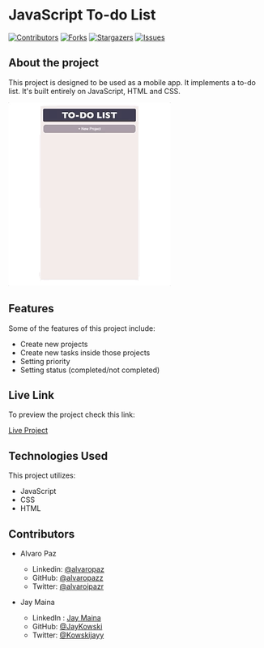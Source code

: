 # JavaScript To-do List

[![Contributors][contributors-shield]][contributors-url]
[![Forks][forks-shield]][forks-url]
[![Stargazers][stars-shield]][stars-url]
[![Issues][issues-shield]][issues-url]

## About the project

This project is designed to be used as a mobile app.
It implements a to-do list. It's built entirely on JavaScript, HTML and CSS.

![gif](to-do.gif)

## Features

Some of the features of this project include:

- Create new projects
- Create new tasks inside those projects
- Setting priority
- Setting status (completed/not completed)

## Live Link

To preview the project check this link:

[Live Project](https://rawcdn.githack.com/JayKowski/to-do-list/f83525b1521fb173039d1163a85077025b1b42cc/index.html)

## Technologies Used

This project utilizes:

- JavaScript
- CSS
- HTML

<!-- 

## Testing

## Test Output

-->

## Contributors

- Alvaro Paz
  - Linkedin: [@alvaropaz](https://linkedin.com/in/alvaropaz/)
  - GitHub: [@alvaropazz](https://github.com/alvaropazz)
  - Twitter: [@alvaroipazr](https://twitter.com/alvaroipazr)

- Jay Maina
  - LinkedIn : [Jay Maina](https://www.linkedin.com/in/jay-maina)
  - GitHub: [@JayKowski](https://github.com/JayKowski)
  - Twitter: [@Kowskijayy](https://twitter.com/Kowskijayy)
  
<!-- MARKDOWN LINKS & IMAGES -->

[contributors-shield]: https://img.shields.io/github/contributors/JayKowski/to-do-list.svg?style=flat-square
[contributors-url]: https://github.com/JayKowski/to-do-list/graphs/contributors
[forks-shield]: https://img.shields.io/github/forks/JayKowski/to-do-list.svg?style=flat-square
[forks-url]: https://github.com/JayKowski/to-do-list/network/members
[stars-shield]: https://img.shields.io/github/stars/JayKowski/to-do-list.svg?style=flat-square
[stars-url]: https://github.com/JayKowski/to-do-list/stargazers
[issues-shield]: https://img.shields.io/github/issues/JayKowski/to-do-list.svg?style=flat-square
[issues-url]: https://github.com/JayKowski/to-do-list/issues
